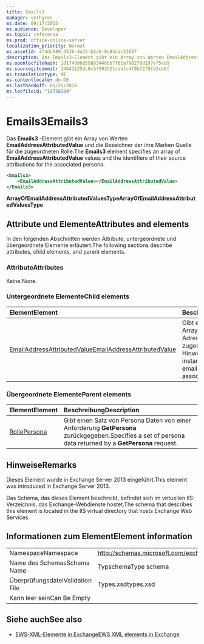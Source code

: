 ```yaml
---
title: Emails3
manager: sethgros
ms.date: 09/17/2015
ms.audience: Developer
ms.topic: reference
ms.prod: office-online-server
localization_priority: Normal
ms.assetid: 4f4dc589-4530-4a35-b2a6-0c83cac23637
description: Das Emails3-Element gibt ein Array von Werten EmailAddressAttributedValue und die Bezeichner der ihre Marken Quelle für die zugeordneten Rolle.
ms.openlocfilehash: 1d174000d59883446bb7f61af90278d197ef5ed9
ms.sourcegitcommit: 34041125dc8c5f993b21cebfc4f8b72f0fd2cb6f
ms.translationtype: MT
ms.contentlocale: de-DE
ms.lasthandoff: 06/25/2018
ms.locfileid: "19758184"
---
```

# <a name="emails3"></a><span data-ttu-id="1c45e-103">Emails3</span><span class="sxs-lookup"><span data-stu-id="1c45e-103">Emails3</span></span>

<span data-ttu-id="1c45e-104">Das **Emails3** -Element gibt ein Array von Werten **EmailAddressAttributedValue** und die Bezeichner der ihre Marken Quelle für die zugeordneten Rolle.</span><span class="sxs-lookup"><span data-stu-id="1c45e-104">The **Emails3** element specifies an array of **EmailAddressAttributedValue** values and the identifiers of their source attributions for the associated persona.</span></span> 
  
```XML
<Emails3>
    <EmailAddressAttributedValue></EmailAddressAttributedValue>
</Emails3>
```

 <span data-ttu-id="1c45e-105">**ArrayOfEmailAddressAttributedValuesType**</span><span class="sxs-lookup"><span data-stu-id="1c45e-105">**ArrayOfEmailAddressAttributedValuesType**</span></span>
## <a name="attributes-and-elements"></a><span data-ttu-id="1c45e-106">Attribute und Elemente</span><span class="sxs-lookup"><span data-stu-id="1c45e-106">Attributes and elements</span></span>

<span data-ttu-id="1c45e-107">In den folgenden Abschnitten werden Attribute, untergeordnete und übergeordnete Elemente erläutert.</span><span class="sxs-lookup"><span data-stu-id="1c45e-107">The following sections describe attributes, child elements, and parent elements.</span></span>
  
### <a name="attributes"></a><span data-ttu-id="1c45e-108">Attribute</span><span class="sxs-lookup"><span data-stu-id="1c45e-108">Attributes</span></span>

<span data-ttu-id="1c45e-109">Keine.</span><span class="sxs-lookup"><span data-stu-id="1c45e-109">None.</span></span>
  
### <a name="child-elements"></a><span data-ttu-id="1c45e-110">Untergeordnete Elemente</span><span class="sxs-lookup"><span data-stu-id="1c45e-110">Child elements</span></span>

|<span data-ttu-id="1c45e-111">**Element**</span><span class="sxs-lookup"><span data-stu-id="1c45e-111">**Element**</span></span>|<span data-ttu-id="1c45e-112">**Beschreibung**</span><span class="sxs-lookup"><span data-stu-id="1c45e-112">**Description**</span></span>|
|:-----|:-----|
|[<span data-ttu-id="1c45e-113">EmailAddressAttributedValue</span><span class="sxs-lookup"><span data-stu-id="1c45e-113">EmailAddressAttributedValue</span></span>](emailaddressattributedvalue.md) <br/> |<span data-ttu-id="1c45e-114">Gibt eine Instanz eines Arrays von e-Mail-Adressen und deren zugeordneten Hinweise.</span><span class="sxs-lookup"><span data-stu-id="1c45e-114">Specifies an instance of an array of email addresses and their associated attributions.</span></span>  <br/> |
   
### <a name="parent-elements"></a><span data-ttu-id="1c45e-115">Übergeordnete Elemente</span><span class="sxs-lookup"><span data-stu-id="1c45e-115">Parent elements</span></span>

|<span data-ttu-id="1c45e-116">**Element**</span><span class="sxs-lookup"><span data-stu-id="1c45e-116">**Element**</span></span>|<span data-ttu-id="1c45e-117">**Beschreibung**</span><span class="sxs-lookup"><span data-stu-id="1c45e-117">**Description**</span></span>|
|:-----|:-----|
|[<span data-ttu-id="1c45e-118">Rolle</span><span class="sxs-lookup"><span data-stu-id="1c45e-118">Persona</span></span>](persona.md) <br/> |<span data-ttu-id="1c45e-119">Gibt einen Satz von Persona Daten von einer Anforderung **GetPersona** zurückgegeben.</span><span class="sxs-lookup"><span data-stu-id="1c45e-119">Specifies a set of persona data returned by a **GetPersona** request.</span></span>  <br/> |
   
## <a name="remarks"></a><span data-ttu-id="1c45e-120">Hinweise</span><span class="sxs-lookup"><span data-stu-id="1c45e-120">Remarks</span></span>

<span data-ttu-id="1c45e-121">Dieses Element wurde in Exchange Server 2013 eingeführt.</span><span class="sxs-lookup"><span data-stu-id="1c45e-121">This element was introduced in Exchange Server 2013.</span></span>
  
<span data-ttu-id="1c45e-122">Das Schema, das dieses Element beschreibt, befindet sich im virtuellen IIS-Verzeichnis, das Exchange-Webdienste hostet.</span><span class="sxs-lookup"><span data-stu-id="1c45e-122">The schema that describes this element is located in the IIS virtual directory that hosts Exchange Web Services.</span></span>
  
## <a name="element-information"></a><span data-ttu-id="1c45e-123">Informationen zum Element</span><span class="sxs-lookup"><span data-stu-id="1c45e-123">Element information</span></span>

|||
|:-----|:-----|
|<span data-ttu-id="1c45e-124">Namespace</span><span class="sxs-lookup"><span data-stu-id="1c45e-124">Namespace</span></span>  <br/> |http://schemas.microsoft.com/exchange/services/2006/types  <br/> |
|<span data-ttu-id="1c45e-125">Name des Schemas</span><span class="sxs-lookup"><span data-stu-id="1c45e-125">Schema Name</span></span>  <br/> |<span data-ttu-id="1c45e-126">Typschema</span><span class="sxs-lookup"><span data-stu-id="1c45e-126">Type schema</span></span>  <br/> |
|<span data-ttu-id="1c45e-127">Überprüfungsdatei</span><span class="sxs-lookup"><span data-stu-id="1c45e-127">Validation File</span></span>  <br/> |<span data-ttu-id="1c45e-128">Types.xsd</span><span class="sxs-lookup"><span data-stu-id="1c45e-128">types.xsd</span></span>  <br/> |
|<span data-ttu-id="1c45e-129">Kann leer sein</span><span class="sxs-lookup"><span data-stu-id="1c45e-129">Can Be Empty</span></span>  <br/> ||
   
## <a name="see-also"></a><span data-ttu-id="1c45e-130">Siehe auch</span><span class="sxs-lookup"><span data-stu-id="1c45e-130">See also</span></span>



- [<span data-ttu-id="1c45e-131">EWS-XML-Elemente in Exchange</span><span class="sxs-lookup"><span data-stu-id="1c45e-131">EWS XML elements in Exchange</span></span>](ews-xml-elements-in-exchange.md)

